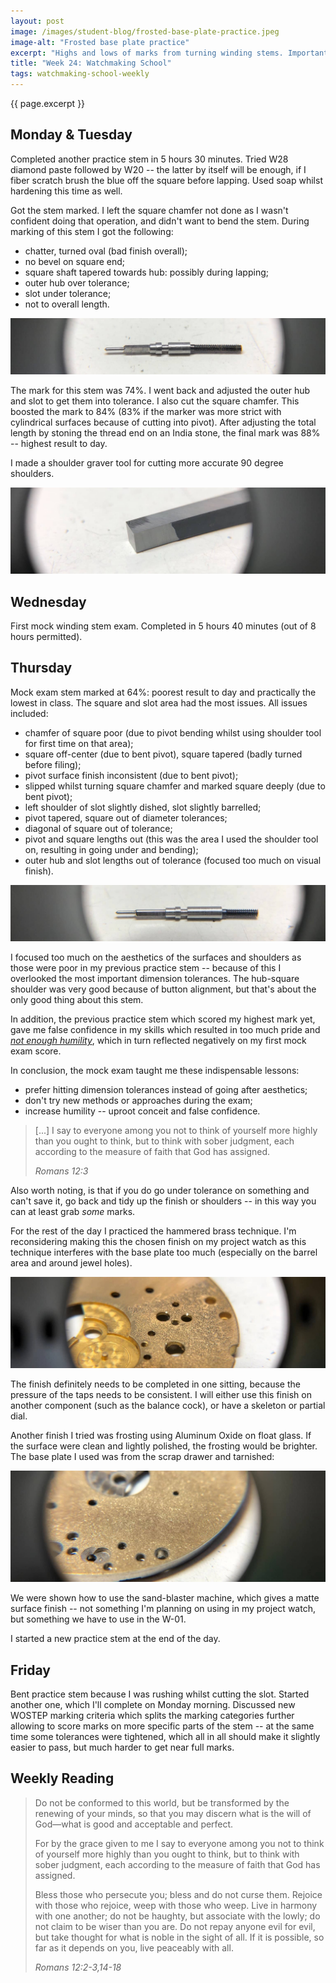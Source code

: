 ```yaml
---
layout: post
image: /images/student-blog/frosted-base-plate-practice.jpeg
image-alt: "Frosted base plate practice"
excerpt: "Highs and lows of marks from turning winding stems. Important lessons learnt from first mock winding stem exam. Experimentation with hammered effect, frosting, and sand-blasting. More stem turning practice."
title: "Week 24: Watchmaking School"
tags: watchmaking-school-weekly
---
```


{{ page.excerpt }}

## Monday & Tuesday
Completed another practice stem in 5 hours 30 minutes. Tried W28 diamond paste followed by W20 -- the latter by itself will be enough, if I fiber scratch brush the blue off the square before lapping. Used soap whilst hardening this time as well.

Got the stem marked. I left the square chamfer not done as I wasn't confident doing that operation, and didn't want to bend the stem. During marking of this stem I got the following:
 - chatter, turned oval (bad finish overall);
 - no bevel on square end;
 - square shaft tapered towards hub: possibly during lapping;
 - outer hub over tolerance;
 - slot under tolerance;
 - not to overall length.

![Practice stem: good grade, bad finish](/images/student-blog/practice-stem-good-grade-bad-finish.jpeg)

The mark for this stem was 74%. I went back and adjusted the outer hub and slot to get them into tolerance. I also cut the square chamfer. This boosted the mark to 84% (83% if the marker was more strict with cylindrical surfaces because of cutting into pivot). After adjusting the total length by stoning the thread end on an India stone, the final mark was 88% -- highest result to day.

I made a shoulder graver tool for cutting more accurate 90 degree shoulders.

![Shoulder graver tool](/images/student-blog/shoulder-graver-tool.jpeg)

## Wednesday
First mock winding stem exam. Completed in 5 hours 40 minutes (out of 8 hours permitted).

## Thursday
Mock exam stem marked at 64%: poorest result to day and practically the lowest in class. The square and slot area had the most issues. All issues included:
 - chamfer of square poor (due to pivot bending whilst using shoulder tool for first time on that area);
 - square off-center (due to bent pivot), square tapered (badly turned before filing);
 - pivot surface finish inconsistent (due to bent pivot);
 - slipped whilst turning square chamfer and marked square deeply (due to bent pivot);
 - left shoulder of slot slightly dished, slot slightly barrelled;
 - pivot tapered, square out of diameter tolerances;
 - diagonal of square out of tolerance;
 - pivot and square lengths out (this was the area I used the shoulder tool on, resulting in going under and bending);
 - outer hub and slot lengths out of tolerance (focused too much on visual finish).

![Mock exam stem](/images/student-blog/mock-exam-stem.jpeg)

I focused too much on the aesthetics of the surfaces and shoulders as those were poor in my previous practice stem -- because of this I overlooked the most important dimension tolerances. The hub-square shoulder was very good because of button alignment, but that's about the only good thing about this stem.

In addition, the previous practice stem which scored my highest mark yet, gave me false confidence in my skills which resulted in too much pride and *[not enough humility](/guides/humility)*, which in turn reflected negatively on my first mock exam score.

In conclusion, the mock exam taught me these indispensable lessons:
 - prefer hitting dimension tolerances instead of going after aesthetics;
 - don't try new methods or approaches during the exam;
 - increase humility -- uproot conceit and false confidence.

> [...] I say to everyone among you not to think of yourself more highly than you ought to think, but to think with sober judgment, each according to the measure of faith that God has assigned.
>
> <cite>Romans 12:3</cite>

Also worth noting, is that if you do go under tolerance on something and can't save it, go back and tidy up the finish or shoulders -- in this way you can at least grab *some* marks.

For the rest of the day I practiced the hammered brass technique. I'm reconsidering making this the chosen finish on my project watch as this technique interferes with the base plate too much (especially on the barrel area and around jewel holes).

![Hammered base plate practice](/images/student-blog/hammered-base-plate-practice.jpeg)

The finish definitely needs to be completed in one sitting, because the pressure of the taps needs to be consistent. I will either use this finish on another component (such as the balance cock), or have a skeleton or partial dial.

Another finish I tried was frosting using Aluminum Oxide on float glass. If the surface were clean and lightly polished, the frosting would be brighter. The base plate I used was from the scrap drawer and tarnished:

![Frosted base plate practice](/images/student-blog/frosted-base-plate-practice.jpeg)

We were shown how to use the sand-blaster machine, which gives a matte surface finish -- not something I'm planning on using in my project watch, but something we have to use in the W-01.

I started a new practice stem at the end of the day.

## Friday
Bent practice stem because I was rushing whilst cutting the slot. Started another one, which I'll complete on Monday morning. Discussed new WOSTEP marking criteria which splits the marking categories further allowing to score marks on more specific parts of the stem -- at the same time some tolerances were tightened, which all in all should make it slightly easier to pass, but much harder to get near full marks.

## Weekly Reading
> Do not be conformed to this world, but be transformed by the renewing of your minds, so that you may discern what is the will of God—what is good and acceptable and perfect.
>
> For by the grace given to me I say to everyone among you not to think of yourself more highly than you ought to think, but to think with sober judgment, each according to the measure of faith that God has assigned.
>
> Bless those who persecute you; bless and do not curse them. Rejoice with those who rejoice, weep with those who weep. Live in harmony with one another; do not be haughty, but associate with the lowly; do not claim to be wiser than you are. Do not repay anyone evil for evil, but take thought for what is noble in the sight of all. If it is possible, so far as it depends on you, live peaceably with all.
>
> <cite>Romans 12:2-3,14-18</cite>
